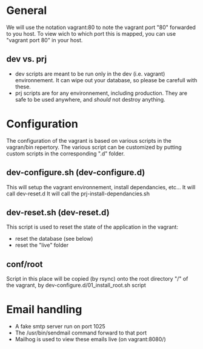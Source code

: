 # General
We will use the notation vagrant:80 to note the vagrant port "80" forwarded to you host. To view
wich to which port this is mapped, you can use "vagrant port 80" in your host.

## dev vs. prj
- dev scripts are meant to be run only in the dev (i.e. vagrant) environnement. It can wipe out your database, so please be carefull with these.
- prj scripts are for any environnement, including production. They are safe to be used anywhere, and *should* not destroy anything.

# Configuration
The configuration of the vagrant is based on various scripts in the vagran/bin repertory. 
The various script can be customized by putting custom scripts in the corresponding ".d" folder.

## dev-configure.sh (dev-configure.d)
This will setup the vagrant environnement, install dependancies, etc...
It will call dev-reset.d
It will call the prj-install-dependancies.sh

## dev-reset.sh (dev-reset.d)
This script is used to reset the state of the application in the vagrant:
- reset the database (see below)
- reset the "live" folder

## conf/root
Script in this place will be copied (by rsync) onto the root directory "/" of the vagrant, by dev-configure.d/01_install_root.sh script


# Email handling
- A fake smtp server run on port 1025
- The /usr/bin/sendmail command forward to that port
- Mailhog is used to view these emails live (on vagrant:8080/)
